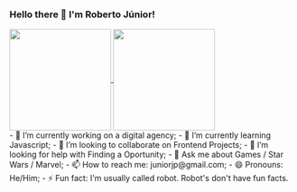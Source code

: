 ### Hello there 👋 I'm Roberto Júnior!
<div>
  <a href="https://github.com/roberto-juniorjp">
  <img height="180em" align="center" src="https://github-readme-stats.vercel.app/api?username=anuraghazra&show_icons=true&theme=dracula&card_width=270&hide_rank=true"/>
  <img height="180em" align="center" src="https://github-readme-stats.vercel.app/api/top-langs/?username=roberto-juniorjp&layout=compact&theme=dracula"/>
  </a>
</div>
- 🔭 I’m currently working on a digital agency;
- 🌱 I’m currently learning Javascript;
- 👯 I’m looking to collaborate on Frontend Projects;
- 🤔 I’m looking for help with Finding a Oportunity;
- 💬 Ask me about Games / Star Wars / Marvel;
- 📫 How to reach me: juniorjp@gmail.com;
- 😄 Pronouns: He/Him;
- ⚡ Fun fact: I'm usually called robot. Robot's don't have fun facts.
